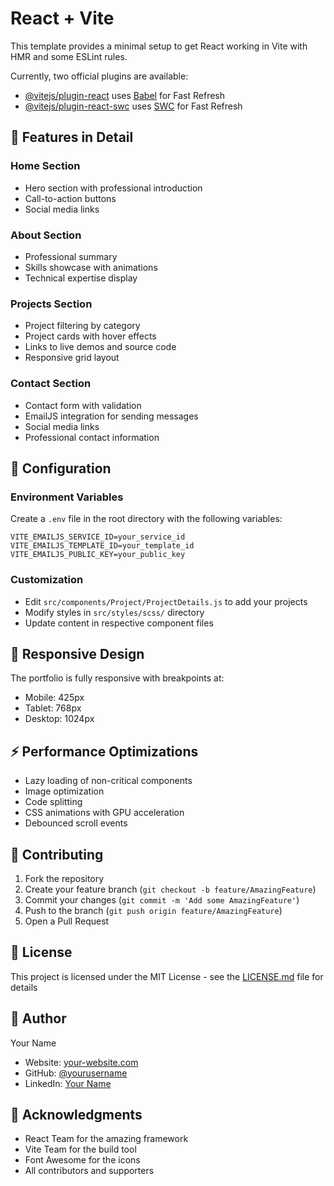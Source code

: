 # React + Vite

This template provides a minimal setup to get React working in Vite with HMR and some ESLint rules.

Currently, two official plugins are available:

- [@vitejs/plugin-react](https://github.com/vitejs/vite-plugin-react/blob/main/packages/plugin-react/README.md) uses [Babel](https://babeljs.io/) for Fast Refresh
- [@vitejs/plugin-react-swc](https://github.com/vitejs/vite-plugin-react-swc) uses [SWC](https://swc.rs/) for Fast Refresh

## 🎨 Features in Detail

### Home Section

- Hero section with professional introduction
- Call-to-action buttons
- Social media links

### About Section

- Professional summary
- Skills showcase with animations
- Technical expertise display

### Projects Section

- Project filtering by category
- Project cards with hover effects
- Links to live demos and source code
- Responsive grid layout

### Contact Section

- Contact form with validation
- EmailJS integration for sending messages
- Social media links
- Professional contact information

## 🔧 Configuration

### Environment Variables

Create a `.env` file in the root directory with the following variables:

```env
VITE_EMAILJS_SERVICE_ID=your_service_id
VITE_EMAILJS_TEMPLATE_ID=your_template_id
VITE_EMAILJS_PUBLIC_KEY=your_public_key
```

### Customization

- Edit `src/components/Project/ProjectDetails.js` to add your projects
- Modify styles in `src/styles/scss/` directory
- Update content in respective component files

## 📱 Responsive Design

The portfolio is fully responsive with breakpoints at:

- Mobile: 425px
- Tablet: 768px
- Desktop: 1024px

## ⚡ Performance Optimizations

- Lazy loading of non-critical components
- Image optimization
- Code splitting
- CSS animations with GPU acceleration
- Debounced scroll events

## 🤝 Contributing

1. Fork the repository
2. Create your feature branch (`git checkout -b feature/AmazingFeature`)
3. Commit your changes (`git commit -m 'Add some AmazingFeature'`)
4. Push to the branch (`git push origin feature/AmazingFeature`)
5. Open a Pull Request

## 📄 License

This project is licensed under the MIT License - see the [LICENSE.md](LICENSE.md) file for details

## 👤 Author

Your Name

- Website: [your-website.com](https://your-website.com)
- GitHub: [@yourusername](https://github.com/yourusername)
- LinkedIn: [Your Name](https://linkedin.com/in/yourprofile)

## 🙏 Acknowledgments

- React Team for the amazing framework
- Vite Team for the build tool
- Font Awesome for the icons
- All contributors and supporters
